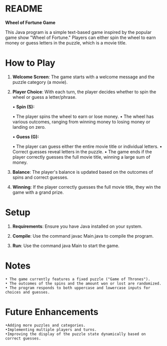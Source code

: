 # README
**Wheel of Fortune Game**

This Java program is a simple text-based game inspired by the popular game show "Wheel of Fortune." Players can either spin the wheel to earn money or guess letters in the puzzle, which is a movie title.

# **How to Play**

1. **Welcome Screen**: The game starts with a welcome message and the puzzle category (a movie).
2. **Player Choice**: With each turn, the player decides whether to spin the wheel or guess a letter/phrase.

    • **Spin (S):**
  
    • The player spins the wheel to earn or lose money.
    • The wheel has various outcomes, ranging from winning money to losing money or landing on zero.
    
    • **Guess (G):**
  
    • The player can guess either the entire movie title or individual letters.
    • Correct guesses reveal letters in the puzzle.
    • The game ends if the player correctly guesses the full movie title, winning a large sum of money.
    
3. **Balance**: The player's balance is updated based on the outcomes of spins and correct guesses.
  
4. **Winning**: If the player correctly guesses the full movie title, they win the game with a grand prize.

# **Setup**

1. **Requirements**: Ensure you have Java installed on your system.

2. **Compile**: Use the command javac Main.java to compile the program.

3. **Run**: Use the command java Main to start the game.

# **Notes**

    • The game currently features a fixed puzzle ("Game of Thrones").
    • The outcomes of the spins and the amount won or lost are randomized.
    • The program responds to both uppercase and lowercase inputs for choices and guesses.

# **Future Enhancements**

    •Adding more puzzles and categories.
    •Implementing multiple players and turns.
    •Improving the display of the puzzle state dynamically based on correct guesses.
